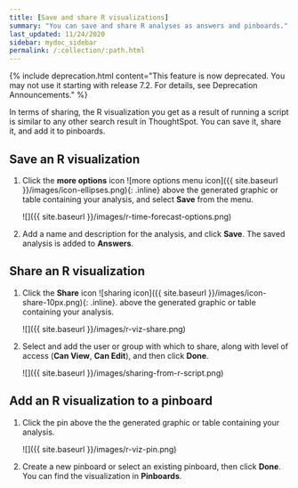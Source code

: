 ```yaml
---
title: [Save and share R visualizations]
summary: "You can save and share R analyses as answers and pinboards."
last_updated: 11/24/2020
sidebar: mydoc_sidebar
permalink: /:collection/:path.html
---
```


{% include deprecation.html content="This feature is now deprecated. You may not use it starting with release 7.2. For details, see Deprecation Announcements." %}

In terms of sharing, the R visualization you get as a result of running a script is similar to any
other search result in ThoughtSpot. You can save it, share it, and add it to pinboards.

## Save an R visualization

1.  Click the **more options** icon ![more options menu icon]({{ site.baseurl }}/images/icon-ellipses.png){: .inline} above the generated graphic or table containing your analysis, and select **Save** from the menu.

    ![]({{ site.baseurl }}/images/r-time-forecast-options.png)

2.  Add a name and description for the analysis, and click **Save**.
    The saved analysis is added to **Answers**.

## Share an R visualization

1.  Click the **Share** icon ![sharing icon]({{ site.baseurl }}/images/icon-share-10px.png){: .inline}. above the generated graphic or table containing your analysis.

    ![]({{ site.baseurl }}/images/r-viz-share.png)

2.  Select and add the user or group with which to share, along with level of access
    (**Can View**, **Can Edit**), and then click **Done**.

    ![]({{ site.baseurl }}/images/sharing-from-r-script.png)

## Add an R visualization to a pinboard

1.  Click the pin above the the generated graphic or table containing
    your analysis.

    ![]({{ site.baseurl }}/images/r-viz-pin.png)

2.  Create a new pinboard or select an existing pinboard, then click **Done**. You can find the visualization in **Pinboards**.
